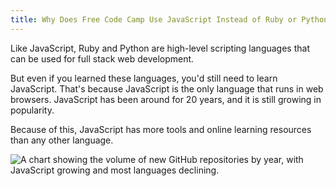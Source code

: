 ```yaml
---
title: Why Does Free Code Camp Use JavaScript Instead of Ruby or Python
---
```

Like JavaScript, Ruby and Python are high-level scripting languages that can be used for full stack web development.

But even if you learned these languages, you'd still need to learn JavaScript. That's because JavaScript is the only language that runs in web browsers. JavaScript has been around for 20 years, and it is still growing in popularity.

Because of this, JavaScript has more tools and online learning resources than any other language.

![A chart showing the volume of new GitHub repositories by year, with JavaScript growing and most languages declining.](//discourse-user-assets.s3.amazonaws.com/original/2X/0/0fdd6f454cc04076bb5ed1334befbecc2b966913.png)
